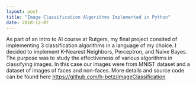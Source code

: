 ```yaml
---
layout: post
title: "Image Classification Algorithms Implemented in Python"
date: 2018-12-07
---
```


As part of an intro to AI course at Rutgers, my final project consited of implementing 3 classification algorithms in a language of my choice.
I decided to implement K-Nearest Neighbors, Perceptron, and Naive Bayes. The purpose was to study the effectiveness of various algorithms
in classifying images. In this case our images were from MNIST dataset and a dataset of images of faces and non-faces. More details and source
code can be found here https://github.com/h-betz/ImageClassification
